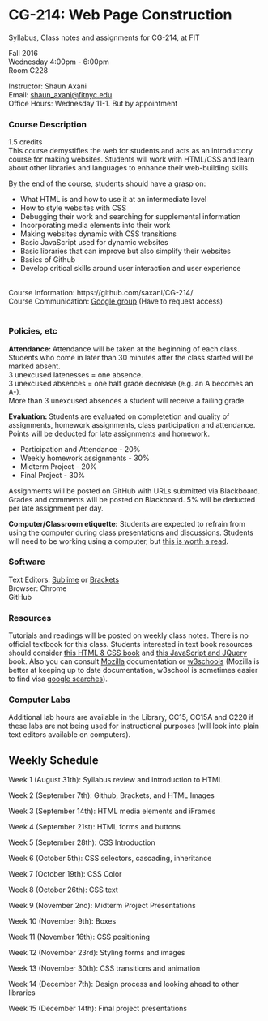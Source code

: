 # CG-214: Web Page Construction
Syllabus, Class notes and assignments for CG-214, at FIT


Fall 2016 <br/>
Wednesday 4:00pm - 6:00pm <br/>
Room C228 <br/> 

Instructor: Shaun Axani <br/>
Email: shaun_axani@fitnyc.edu <br/>
Office Hours: Wednesday 11-1. But by appointment <br/>

<h3> Course Description </h3>
1.5 credits<br/>
This course demystifies the web for students and acts as an introductory course for making websites. Students will work with HTML/CSS and learn about other libraries and languages to enhance their web-building skills.<br/>

By the end of the course, students should have a grasp on: <br/>
<ul>
<li>What HTML is and how to use it at an intermediate level</li>
<li>How to style websites with CSS </li>
<li>Debugging their work and searching for supplemental information</li>
<li>Incorporating media elements into their work</li>
<li>Making websites dynamic with CSS transitions </li>
<li>Basic JavaScript used for dynamic websites</li>
<li>Basic libraries that can improve but also simplify their websites</li>
<li>Basics of Github</li>
<li>Develop critical skills around user interaction and user experience </li>
</ul>

<br/>
Course Information: https://github.com/saxani/CG-214/ <br/>
Course Communication: <a href="https://groups.google.com/a/fitnyc.edu/forum/#!forum/web-page-construction.grp">Google group</a> (Have to request access)<br/>
<br/>

<h3>Policies, etc </h3>

<b>Attendance: </b>Attendance will be taken at the beginning of each class. Students who come in later than 30 minutes after the class started will be marked absent. <br/>
3 unexcused latenesses = one absence. <br/> 
3 unexcused absences = one half grade decrease (e.g. an A becomes an A-). <br/>
More than 3 unexcused absences a student will receive a failing grade.
</br>

<b>Evaluation: </b>Students are evaluated on completetion and quality of assignments, homework assignments, class participation and attendance. Points will be deducted for late assignments and homework. <br/>
<ul>
  <li>Participation and Attendance - 20%</li>
  <li>Weekly homework assignments - 30%</li>
  <li>Midterm Project - 20%</li>
  <li>Final Project - 30%</li>
</ul>

Assignments will be posted on GitHub with URLs submitted via Blackboard. Grades and comments will be posted on Blackboard. 5% will be deducted per late assignment per day. 
<br/>

<b>Computer/Classroom etiquette:</b> Students are expected to refrain from using the computer during class presentations and discussions. Students will need to be working using a computer, but <a href="https://medium.com/@cshirky/why-i-just-asked-my-students-to-put-their-laptops-away-7f5f7c50f368#.sxywlun1f">this is worth a read</a>.

<h3>Software</h3>

Text Editors: <a href="https://www.sublimetext.com/" target="_blank">Sublime</a> or <a href="http://brackets.io/" target="_blank">Brackets</a> <br/>
Browser: Chrome <br/>
GitHub
<br/>

<h3>Resources</h3>

Tutorials and readings will be posted on weekly class notes. There is no official textbook for this class. Students interested in text book resources should consider <a href="http://www.htmlandcssbook.com/" target="_blank">this HTML & CSS book</a> and <a href="http://javascriptbook.com/" target="_blank">this JavaScript and JQuery</a> book. Also you can consult <a href="https://developer.mozilla.org/en-US/docs/Web" target="_blank">Mozilla</a> documentation or <a href="http://www.w3schools.com/" target="_blank">w3schools</a> (Mozilla is better at keeping up to date documentation, w3school is sometimes easier to find visa <a href="https://www.google.ca/webhp?sourceid=chrome-instant&ion=1&espv=2&ie=UTF-8#q=title%20tag%20html" target="_blank">google searches</a>). 

<h3>Computer Labs</h3>

Additional lab hours are available in the Library, CC15, CC15A and C220 if these labs are not being used for instructional purposes (will look into plain text editors available on computers).

<h2>Weekly Schedule</h2>
Week 1 (August 31th): Syllabus review and introduction to HTML 

Week 2 (September 7th): Github, Brackets, and HTML Images

Week 3 (September 14th): HTML media elements and iFrames

Week 4 (September 21st): HTML forms and buttons

Week 5 (September 28th): CSS Introduction

Week 6 (October 5th): CSS selectors, cascading, inheritance

Week 7 (October 19th): CSS Color

Week 8 (October 26th): CSS text

Week 9 (November 2nd): Midterm Project Presentations

Week 10 (November 9th): Boxes

Week 11 (November 16th): CSS positioning

Week 12 (November 23rd): Styling forms and images

Week 13 (November 30th): CSS transitions and animation

Week 14 (December 7th): Design process and looking ahead to other libraries

Week 15 (December 14th): Final project presentations

